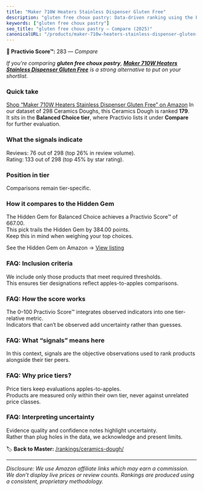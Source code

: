 ```yaml
---
title: "Maker 710W Heaters Stainless Dispenser Gluten Free"
description: "gluten free choux pastry: Data-driven ranking using the Practivio Score™. Positioned by quality, value, demand, findability, momentum."
keywords: ["gluten free choux pastry"]
seo_title: "gluten free choux pastry — Compare (2025)"
canonicalURL: "/products/maker-710w-heaters-stainless-dispenser-gluten-free-B0B8N8NMCN/"
---
```


**🛒 Practivio Score™:** 283 — _Compare_


*If you're comparing **gluten free choux pastry**, **[Maker 710W Heaters Stainless Dispenser Gluten Free](https://www.amazon.com/dp/B0B8N8NMCN?tag=practivio-20)** is a strong alternative to put on your shortlist.*
### Quick take
[Shop “Maker 710W Heaters Stainless Dispenser Gluten Free” on Amazon](https://www.amazon.com/dp/B0B8N8NMCN?tag=practivio-20)
In our dataset of 298 Ceramics Doughs, this Ceramics Dough is ranked **179**.  
It sits in the **Balanced Choice tier**, where Practivio lists it under **Compare** for further evaluation.

### What the signals indicate
Reviews: 76 out of 298 (top 26% in review volume).  
Rating: 133 out of 298 (top 45% by star rating).  

### Position in tier
Comparisons remain tier-specific.

### How it compares to the Hidden Gem
The Hidden Gem for Balanced Choice achieves a Practivio Score™ of 667.00.  
This pick trails the Hidden Gem by 384.00 points.  
Keep this in mind when weighing your top choices.  

See the Hidden Gem on Amazon → [View listing](https://www.amazon.com/dp/B001GAP4YA?tag=practivio-20)

### FAQ: Inclusion criteria
We include only those products that meet required thresholds.  
This ensures tier designations reflect apples-to-apples comparisons.

### FAQ: How the score works
The 0–100 Practivio Score™ integrates observed indicators into one tier-relative metric.  
Indicators that can’t be observed add uncertainty rather than guesses.

### FAQ: What “signals” means here
In this context, signals are the objective observations used to rank products alongside their tier peers.

### FAQ: Why price tiers?
Price tiers keep evaluations apples-to-apples.  
Products are measured only within their own tier, never against unrelated price classes.

### FAQ: Interpreting uncertainty
Evidence quality and confidence notes highlight uncertainty.  
Rather than plug holes in the data, we acknowledge and present limits.

<!-- Missing template for Compare/CompareWithinPriceClass -->


🏷️ **Back to Master:** [/rankings/ceramics-dough/](/rankings/ceramics-dough/)

---
_Disclosure: We use Amazon affiliate links which may earn a commission. We don’t display live prices or review counts. Rankings are produced using a consistent, proprietary methodology._

